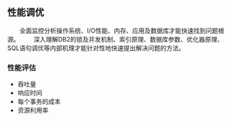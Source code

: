 ## 性能调优
&emsp;&emsp;全面监控分析操作系统、I/O性能、内存、应用及数据库才能快速找到问题根源。
&emsp;&emsp;深入理解DB2的锁及并发机制、索引原理、数据库参数、优化器原理、SQL语句调优等内部机理才能针对性地快速提出解决问题的方法。
### 性能评估
* 吞吐量
* 响应时间
* 每个事务的成本
* 资源利用率
